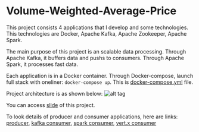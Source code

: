 # Volume-Weighted-Average-Price
  This project consists 4 applications that I develop and some technologies. This technologies are Docker, Apache Kafka, Apache Zookeeper, Apache Spark.

  The main purpose of this project is an scalable data processing. Through Apache Kafka, it buffers data and pushs to consumers. Through Apache Spark, it processes fast data.
  
  Each application is in a Docker container. Through Docker-compose, launch full stack with oneliner: `docker-compose up`.       This is [docker-compose.yml](http://www.slideshare.net/BarCirit/volume-rated-average-price) file.
  
  Project architecture is as shown below:
  ![alt tag](vwap.png)
  
  You can access [slide](http://www.slideshare.net/BarCirit/volume-rated-average-price) of this project.
  
  To look details of producer and consumer applications, here are links: [producer](https://github.com/brscrt/kafkaProducer), [kafka consumer](https://github.com/brscrt/kafkaConsumer), [spark consumer](https://github.com/brscrt/SparkKafkaConsumer), [vert.x consumer](https://github.com/brscrt/Vert.xKafkaConsumer)
